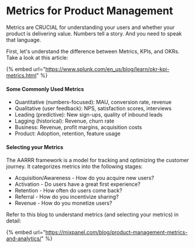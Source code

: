 # Metrics for Product Management

Metrics are CRUCIAL for understanding your users and whether your product is delivering value. Numbers tell a story. And you need to speak that language.

First, let's understand the difference between Metrics, KPIs, and OKRs. Take a look at this article:

{% embed url="https://www.splunk.com/en_us/blog/learn/okr-kpi-metrics.html" %}

#### Some Commonly Used Metrics

* Quantitative (numbers-focused): MAU, conversion rate, revenue
* Qualitative (user feedback): NPS, satisfaction scores, interviews
* Leading (predictive): New sign-ups, quality of inbound leads
* Lagging (historical): Revenue, churn rate
* Business: Revenue, profit margins, acquisition costs
* Product: Adoption, retention, feature usage

#### Selecting your Metrics

The AARRR framework is a model for tracking and optimizing the customer journey. It categorizes metrics into the following stages:

* Acquisition/Awareness - How do you acquire new users?
* Activation - Do users have a great first experience?
* Retention - How often do users come back?
* Referral - How do you incentivize sharing?
* Revenue - How do you monetize users?

Refer to this blog to understand metrics (and selecting your metrics) in detail:

{% embed url="https://mixpanel.com/blog/product-management-metrics-and-analytics/" %}
